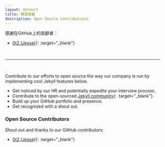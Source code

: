 ```yaml
---
layout: default
title: 開源貢獻
description: Open Source Contributions
---
```


感謝在GitHub上的貢獻者：
* [0t2 (Jesse)](https://github.com/0t2){: .target="_blank"}

<br>

---

<br>

Contribute to our efforts to open source the way our company is run by implementing cool Jekyll features below.

* Get noticed by our HR and potentially expedite your interview process.
* Contribute to the open-sourced [Jekyll community](https://jekyllrb.com/){: .target="_blank"}.
* Build up your GitHub portfolio and presence.
* Get recognized with a shout out.

### Open Source Contributors

Shout out and thanks to our GitHub contributors:
* [0t2 (Jesse)](https://github.com/0t2){: .target="_blank"}